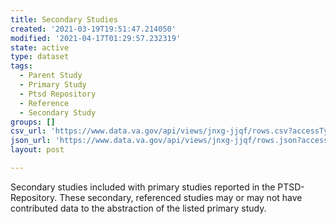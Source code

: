 ```yaml
---
title: Secondary Studies
created: '2021-03-19T19:51:47.214050'
modified: '2021-04-17T01:29:57.232319'
state: active
type: dataset
tags:
  - Parent Study
  - Primary Study
  - Ptsd Repository
  - Reference
  - Secondary Study
groups: []
csv_url: 'https://www.data.va.gov/api/views/jnxg-jjqf/rows.csv?accessType=DOWNLOAD'
json_url: 'https://www.data.va.gov/api/views/jnxg-jjqf/rows.json?accessType=DOWNLOAD'
layout: post

---
```

Secondary studies included with primary studies reported in the PTSD-Repository. These secondary, referenced studies may or may not have contributed data to the abstraction of the listed primary study.
